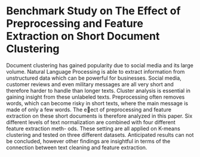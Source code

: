 # Benchmark Study on The Effect of Preprocessing and Feature Extraction on Short Document Clustering
Document clustering has gained popularity due to social media and its
large volume. Natural Language Processing is able to extract information
from unstructured data which can be powerful for businesses. Social media,
customer reviews and even military messages are all very short and therefore
harder to handle than longer texts. Cluster analysis is essential in gaining
insight from these unlabeled texts. Preprocessing often removes words, which
can become risky in short texts, where the main message is made of only
a few words. The eect of preprocessing and feature extraction on these
short documents is therefore analyzed in this paper. Six different levels of
text normalization are combined with four different feature extraction meth-
ods. These setting are all applied on K-means clustering and tested on three
different datasets. Anticipated results can not be concluded, however other
findings are insightful in terms of the connection between text cleaning and
feature extraction.
